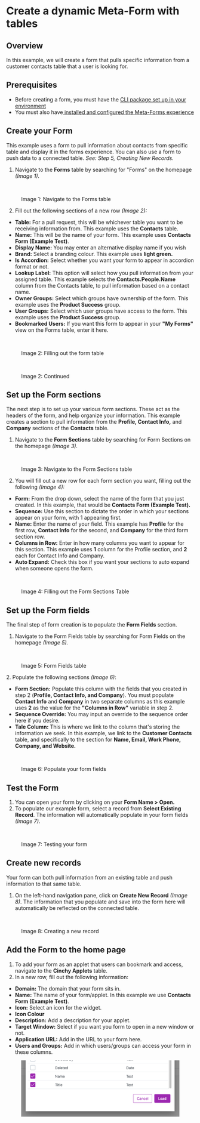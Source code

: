 # Create a dynamic Meta-Form with tables

## Overview

In this example, we will create a form that pulls specific information from a customer contacts table that a user is looking for.

## Prerequisites <a href="#prerequisites" id="prerequisites"></a>

- Before creating a form, you must have the [CLI package set up in your environment](https://cinchy.gitbook.io/cinchy-meta-forms/meta-forms-overview/dynamic-forms-example)​
- You must also have[ installed and configured the Meta-Forms experience​](../meta-forms-guide/)

## Create your Form <a href="#1.-creating-your-form" id="1.-creating-your-form"></a>

This example uses a form to pull information about contacts from specific table and display it in the forms experience. You can also use a form to push data to a connected table. _See: Step 5, Creating New Records._

1. Navigate to the **Forms** table by searching for "Forms" on the homepage _(Image 1)._

<figure><img src="https://762429502-files.gitbook.io/~/files/v0/b/gitbook-x-prod.appspot.com/o/spaces%2F-Meab1e-ktEn2Oom7FZi%2Fuploads%2FvZ0sUk00NL1WvoqYY7ZS%2Fimage.png?alt=media&#x26;token=c0c06b50-0353-4e3e-9f1a-ed2cf47ec082" alt=""><figcaption><p>Image 1: Navigate to the Forms table</p></figcaption></figure>

2. Fill out the following sections of a new row _(Image 2):_

- **Table:** For a pull request, this will be whichever table you want to be receiving information from. This example uses the **Contacts** table.
- **Name:** This will be the name of your form. This example uses **Contacts Form (Example Test)**.
- **Display Name:** You may enter an alternative display name if you wish
- **Brand:** Select a branding colour. This example uses **light green.**
- **Is Accordion:** Select whether you want your form to appear in accordion format or not.
- **Lookup Label:** This option will select how you pull information from your assigned table. This example selects the **Contacts\.People\.Name** column from the Contacts table, to pull information based on a contact name.
- **Owner Groups:** Select which groups have ownership of the form. This example uses the **Product Success** group.
- **User Groups:** Select which user groups have access to the form. This example uses the **Product Success** group.
- **Bookmarked Users:** If you want this form to appear in your **"My Forms"** view on the Forms table, enter it here.

<figure><img src="https://762429502-files.gitbook.io/~/files/v0/b/gitbook-x-prod.appspot.com/o/spaces%2F-Meab1e-ktEn2Oom7FZi%2Fuploads%2Fc3alCAX0QpNDMIPY822j%2Fimage.png?alt=media&#x26;token=f2f6037b-72ca-4ae8-968a-de2a03540052" alt=""><figcaption><p>Image 2: Filling out the form table</p></figcaption></figure>

<figure><img src="https://762429502-files.gitbook.io/~/files/v0/b/gitbook-x-prod.appspot.com/o/spaces%2F-Meab1e-ktEn2Oom7FZi%2Fuploads%2F6yA8qSGBoKm0SxIpSAnz%2Fimage.png?alt=media&#x26;token=53f0d64a-4e92-4489-8442-a1f612f6bc79" alt=""><figcaption><p>Image 2: Continued</p></figcaption></figure>

## Set up the Form sections <a href="#2.-setting-up-your-form-sections" id="2.-setting-up-your-form-sections"></a>

The next step is to set up your various form sections. These act as the headers of the form, and help organize your information. This example creates a section to pull information from the **Profile, Contact Info,** and **Company** sections of the **Contacts** table.

1. Navigate to the **Form Sections** table by searching for Form Sections on the homepage _(Image 3)._

<figure><img src="https://762429502-files.gitbook.io/~/files/v0/b/gitbook-x-prod.appspot.com/o/spaces%2F-Meab1e-ktEn2Oom7FZi%2Fuploads%2FKwJ3lr1ZuiRUg3JYRx9z%2Fimage.png?alt=media&#x26;token=affbc789-0450-48b1-a6ce-97ad35a51a7d" alt=""><figcaption><p>Image 3: Navigate to the Form Sections table</p></figcaption></figure>

2. You will fill out a new row for each form section you want, filling out the following _(Image 4):_

- **Form:** From the drop down, select the name of the form that you just created. In this example, that would be **Contacts Form (Example Test).**
- **Sequence:** Use this section to dictate the order in which your sections appear on your form, with 1 appearing first.
- **Name:** Enter the name of your field. This example has **Profile** for the first row, **Contact Info** for the second, and **Company** for the third form section row.
- **Columns in Row:** Enter in how many columns you want to appear for this section. This example uses **1** column for the Profile section, and **2** each for Contact Info and Company.
- **Auto Expand:** Check this box if you want your sections to auto expand when someone opens the form.

<figure><img src="https://762429502-files.gitbook.io/~/files/v0/b/gitbook-x-prod.appspot.com/o/spaces%2F-Meab1e-ktEn2Oom7FZi%2Fuploads%2FrRnerlaIcciuYNGyzNGR%2Fimage.png?alt=media&#x26;token=b4906d1c-d34b-4f78-a753-473a91fcbae1" alt=""><figcaption><p>Image 4: Filling out the Form Sections Table</p></figcaption></figure>

## Set up the Form fields <a href="#3.-setting-up-your-form-fields" id="3.-setting-up-your-form-fields"></a>

The final step of form creation is to populate the **Form Fields** section.

1. Navigate to the Form Fields table by searching for Form Fields on the homepage _(Image 5)._

<figure><img src="https://762429502-files.gitbook.io/~/files/v0/b/gitbook-x-prod.appspot.com/o/spaces%2F-Meab1e-ktEn2Oom7FZi%2Fuploads%2FvYWeORjom5WmVxW2fH1w%2Fimage.png?alt=media&#x26;token=d7e82b30-5a5d-45b7-a10e-b0a1a8ba199b" alt=""><figcaption><p>Image 5: Form Fields table</p></figcaption></figure>

​​2. Populate the following sections _(Image 6)_:

- **Form Section:** Populate this column with the fields that you created in step 2 (**Profile, Contact Info, and Company**). You must populate **Contact Info** and **Company** in two separate columns as this example uses **2** as the value for the **"Columns in Row"** variable in step 2.
- **Sequence Override:** You may input an override to the sequence order here if you desire.
- **Tale Column:** This is where we link to the column that's storing the information we seek. In this example, we link to the **Customer Contacts** table, and specifically to the section for **Name, Email, Work Phone, Company, and Website.**

<figure><img src="https://762429502-files.gitbook.io/~/files/v0/b/gitbook-x-prod.appspot.com/o/spaces%2F-Meab1e-ktEn2Oom7FZi%2Fuploads%2FAmDzQiDlQbIY0o9JjN7Q%2Fimage.png?alt=media&#x26;token=b7f724c3-c5b7-4a28-9b6c-5458e8201630" alt=""><figcaption><p>Image 6: Populate your form fields</p></figcaption></figure>

## Test the Form <a href="#4.-test-your-form" id="4.-test-your-form"></a>

1. You can open your form by clicking on your **Form Name > Open.**
2. To populate our example form, select a record from **Select Existing Record**. The information will automatically populate in your form fields _(Image 7)_.

<figure><img src="https://762429502-files.gitbook.io/~/files/v0/b/gitbook-x-prod.appspot.com/o/spaces%2F-Meab1e-ktEn2Oom7FZi%2Fuploads%2F6PoI3aI4UeiOTsSDqJEh%2Fimage.png?alt=media&#x26;token=cdb9f566-ed7c-44b2-ba23-4e2f4a4934cc" alt=""><figcaption><p>Image 7: Testing your form</p></figcaption></figure>

## Create new records <a href="#5.-creating-new-records" id="5.-creating-new-records"></a>

Your form can both pull information from an existing table and push information to that same table.

1. On the left-hand navigation pane, click on **Create New Record** _(Image 8)_. The information that you populate and save into the form here will automatically be reflected on the connected table.

<figure><img src="https://762429502-files.gitbook.io/~/files/v0/b/gitbook-legacy-files/o/assets%2F-Meab1e-ktEn2Oom7FZi%2F-MekLlGaeTKFEGZFvngX%2F-MekSiJBdq7xIi9QdVBJ%2Fform%20sections.png?alt=media&#x26;token=234fccd6-9a4c-47e9-8d4a-965cbbfc87ea" alt=""><figcaption><p>Image 8: Creating a new record</p></figcaption></figure>

## Add the Form to the home page <a href="#6.-adding-your-form-to-the-homepage" id="6.-adding-your-form-to-the-homepage"></a>

1. To add your form as an applet that users can bookmark and access, navigate to the **Cinchy Applets** table.
2. In a new row, fill out the following information:

- **Domain:** The domain that your form sits in.
- **Name:** The name of your form/applet. In this example we use **Contacts Form (Example Test)**.
- **Icon:** Select an icon for the widget.
- **Icon Colour**
- **Description:** Add a description for your applet.
- **Target Window:** Select if you want you form to open in a new window or not.
- **Application URL:** Add in the URL to your form here.
- **Users and Groups:** Add in which users/groups can access your form in these columns.

<figure><img src="../../.gitbook/assets/image (574).png" alt=""><figcaption></figcaption></figure>
